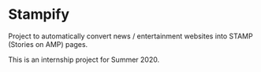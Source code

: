 # Stampify

Project to automatically convert news / entertainment websites into STAMP
(Stories on AMP) pages.

This is an internship project for Summer 2020.
